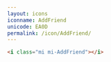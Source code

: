 ```yaml
---
layout: icons
iconname: AddFriend
unicode: EA0D
permalink: /icon/AddFriend/
---
```


``` html
<i class="mi mi-AddFriend"></i>
```
